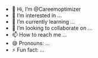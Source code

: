 - 👋 Hi, I’m @Careemoptimizer
- 👀 I’m interested in ...
- 🌱 I’m currently learning ...
- 💞️ I’m looking to collaborate on ...
- 📫 How to reach me ...
- 😄 Pronouns: ...
- ⚡ Fun fact: ...

<!---
Careemoptimizer/Careemoptimizer is a ✨ special ✨ repository because its `README.md` (this file) appears on your GitHub profile.
You can click the Preview link to take a look at your changes.
--->
